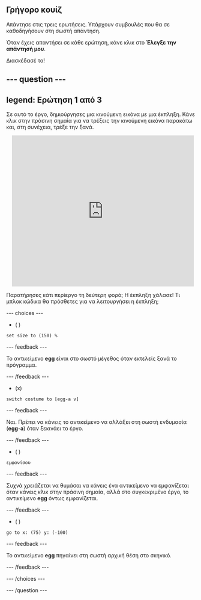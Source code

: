 ## Γρήγορο κουίζ

Απάντησε στις τρεις ερωτήσεις. Υπάρχουν συμβουλές που θα σε καθοδηγήσουν στη σωστή απάντηση.

Όταν έχεις απαντήσει σε κάθε ερώτηση, κάνε κλικ στο **Έλεγξε την απάντησή μου**.

Διασκέδασέ το!

--- question ---
---
legend: Ερώτηση 1 από 3
---

Σε αυτό το έργο, δημιούργησες μια κινούμενη εικόνα με μια έκπληξη. Κάνε κλικ στην πράσινη σημαία για να τρέξεις την κινούμενη εικόνα παρακάτω και, στη συνέχεια, τρέξε την ξανά.

<div class="scratch-preview" style="margin-left: 15px;">
  <iframe allowtransparency="true" width="485" height="402" src="https://scratch.mit.edu/projects/embed/499932713/?autostart=false" frameborder="0"></iframe>
</div>

Παρατήρησες κάτι περίεργο τη δεύτερη φορά; Η έκπληξη χάλασε! Τι μπλοκ κώδικα θα πρόσθετες για να λειτουργήσει η έκπληξη;

--- choices ---

- ( )
```blocks3
set size to (150) %
```

  --- feedback ---

 Το αντικείμενο **egg** είναι στο σωστό μέγεθος όταν εκτελείς ξανά το πρόγραμμα.

  --- /feedback ---

- (x)
```blocks3
switch costume to [egg-a v]
```

  --- feedback ---

 Ναι. Πρέπει να κάνεις το αντικείμενο να αλλάξει στη σωστή ενδυμασία (**egg-a**) όταν ξεκινάει το έργο.

  --- /feedback ---

- ( )
```blocks3
εμφανίσου
```

  --- feedback ---

 Συχνά χρειάζεται να θυμάσαι να κάνεις ένα αντικείμενο να εμφανίζεται όταν κάνεις κλικ στην πράσινη σημαία, αλλά στο συγκεκριμένο έργο, το αντικείμενο **egg** όντως εμφανίζεται.

  --- /feedback ---

- ( )
```blocks3
go to x: (75) y: (-100)
```

  --- feedback ---

 Το αντικείμενο **egg** πηγαίνει στη σωστή αρχική θέση στο σκηνικό.

  --- /feedback ---

--- /choices ---

--- /question ---
